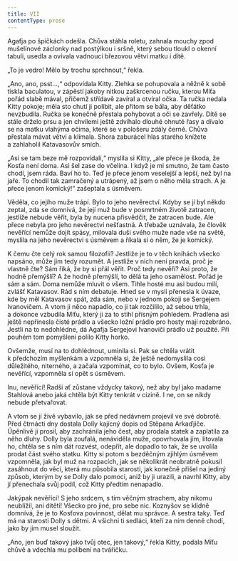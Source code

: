 ```yaml
---
title: VII
contentType: prose
---
```


<section>

Agafja po špičkách odešla. Chůva stáhla roletu, zahnala mouchy zpod mušelínové záclonky nad postýlkou i sršně, který sebou tloukl o okenní tabuli, usedla a ovívala vadnoucí březovou větví matku i dítě.

„To je vedro! Mělo by trochu sprchnout,“ řekla.

„Ano, ano, psst…,“ odpovídala Kitty. Zlehka se pohupovala a něžně k sobě tiskla baculatou, v zápěstí jakoby nitkou zaškrcenou ručku, kterou Míťa pořád slabě mával, přičemž střídavě zavíral a otvíral očka. Ta ručka nedala Kitty pokoje; měla sto chutí ji políbit, ale přitom se bála, aby děťátko nevzbudila. Ručka se konečně přestala pohybovat a oči se zavřely. Dítě se stále drželo prsu a jen chvílemi ještě zdvíhalo dlouhé ohnuté řasy a dívalo se na matku vlahýma očima, které se v pološeru zdály černé. Chůva přestala mávat větví a klímala. Shora zaburácel hlas starého knížete a zahlaholil Katavasovův smích.

„Asi se tam beze mě rozpovídali,“ myslila si Kitty, „ale přece je škoda, že Kosťa není doma. Asi šel zase do včelína. I když je mi smutno, že tam často chodí, jsem ráda. Baví ho to. Teď je přece jenom veselejší a lepší, než byl na jaře. To chodil tak zamračený a utrápený, až jsem o něho měla strach. A je přece jenom komický!“ zašeptala s úsměvem.

Věděla, co jejího muže trápí. Bylo to jeho nevěrectví. Kdyby se jí byl někdo zeptal, zda se domnívá, že její muž bude v posmrtném životě zatracen, jestliže nebude věřit, byla by nucena přisvědčit, že zatracen bude. Ale přece nebyla pro jeho nevěrectví nešťastná. A třebaže uznávala, že člověk nevěřící nemůže dojít spásy, milovala duši svého muže nade vše na světě, myslila na jeho nevěrectví s úsměvem a říkala si o něm, že je komický.

K čemu čte celý rok samou filozofii? Jestliže je to v těch knihách všecko napsáno, může jim tedy rozumět. A jestliže v nich není pravda, proč je vlastně čte? Sám říká, že by si přál věřit. Proč tedy nevěří? Asi proto, že hodně přemýšlí? A že hodně přemýšlí, to dělá ta jeho osamělost. Pořád je sám a sám. Doma nemůže mluvit o všem. Tihle hosté mu asi budou milí, zvlášť Katavasov. Rád s ním debatuje. Hned se v mysli přenesla k úvaze, kde by měl Katavasov spát, zda sám, nebo v jednom pokoji se Sergejem Ivanovičem. A vtom ji něco napadlo, co ji tak rozčililo, až sebou trhla, a dokonce vzbudila Míťu, který ji za to stihl přísným pohledem. Pradlena asi ještě nepřinesla čisté prádlo a všecko ložní prádlo pro hosty mají rozebráno. Jestli na to nedohlédne, dá Agafja Sergejovi Ivanoviči prádlo už použité. Při pouhém tom pomyšlení polilo Kitty horko.

Ovšemže, musí na to dohlédnout, umínila si. Pak se chtěla vrátit k předchozím myšlenkám a vzpomněla si, že ještě nedomyslila cosi důležitého, niterného, a začala vzpomínat, co to bylo. Ovšem, Kosťa je nevěřící, vzpomněla si opět s úsměvem.

Inu, nevěřící! Radši ať zůstane vždycky takový, než aby byl jako madame Stahlová anebo jaká chtěla být Kitty tenkrát v cizině. I ne, on se nikdy nebude přetvařovat.

A vtom se jí živě vybavilo, jak se před nedávnem projevil ve své dobrotě. Před čtrnácti dny dostala Dolly kajícný dopis od Stěpana Arkaďjiče. Úpěnlivě ji prosil, aby zachránila jeho čest, aby prodala statek a zaplatila za něho dluhy. Dolly byla zoufalá, nenáviděla muže, opovrhovala jím, litovala ho, chtěla se s ním dát rozvést, odepřít, ale dopadlo to tak, že se uvolila prodat část svého statku. Kitty si potom s bezděčným zjihlým úsměvem vzpomněla, jak byl muž na rozpacích, jak se několikrát neobratně pokusil zasáhnout do věci, která mu působila starosti, jak konečně přišel na jediný způsob, kterým by se Dolly dalo pomoci, aniž by ji urazili, a navrhl Kitty, aby jí přenechala svůj podíl, což Kitty předtím nenapadlo.

Jakýpak nevěřící! S jeho srdcem, s tím věčným strachem, aby nikomu neublížil, ani dítěti! Všecko pro jiné, pro sebe nic. Koznyšov se klidně domnívá, že je to Kosťova povinnost, dělat mu správce. A sestra taky. Teď má na starosti Dolly s dětmi. A všichni ti sedláci, kteří za ním denně chodí, jako by jim musel sloužit.

„Ano, jen buď takový jako tvůj otec, jen takový,“ řekla Kitty, podala Míťu chůvě a vdechla mu políbení na tvářičku.

</section>
